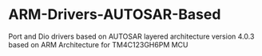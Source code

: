 # ARM-Drivers-AUTOSAR-Based
Port and Dio drivers based on AUTOSAR layered architecture version 4.0.3 based on ARM Architecture for TM4C123GH6PM MCU
